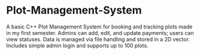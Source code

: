 # Plot-Management-System
A basic C++ Plot Management System for booking and tracking plots made in my first semester. Admins can add, edit, and update payments; users can view statuses. Data is managed via file handling and stored in a 2D vector. Includes simple admin login and supports up to 100 plots.
